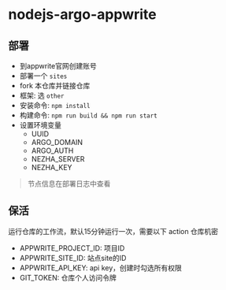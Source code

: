 # nodejs-argo-appwrite

## 部署

- 到appwrite官网创建账号
- 部署一个 `sites`
- fork 本仓库并链接仓库
- 框架: 选 `other`
- 安装命令: `npm install`
- 构建命令: `npm run build && npm run start`
- 设置环境变量
  - UUID
  - ARGO_DOMAIN
  - ARGO_AUTH
  - NEZHA_SERVER
  - NEZHA_KEY

> 节点信息在部署日志中查看

## 保活

运行仓库的工作流，默认15分钟运行一次，需要以下 action 仓库机密

- APPWRITE_PROJECT_ID: 项目ID
- APPWRITE_SITE_ID: 站点site的ID
- APPWRITE_API_KEY: api key，创建时勾选所有权限
- GIT_TOKEN: 仓库个人访问令牌
